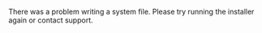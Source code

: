 There was a problem writing a system file.  Please try running the installer again or contact support.
